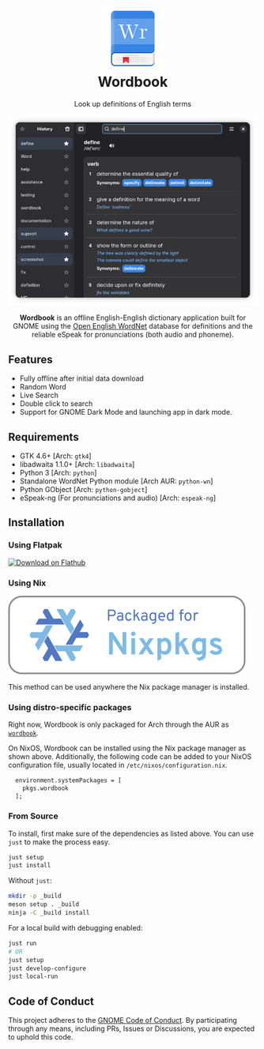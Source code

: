 <h1 align="center">
<img height="128" src="data/icons/dev.mufeed.Wordbook.svg" alt="Wordbook"/><br>
Wordbook
</h1>

<p align="center">Look up definitions of English terms</p>

<p align="center">
    <img title="Wordbook" src="screenshots/dark.png?raw=true">
</p>

<p align="center">
<b>Wordbook</b> is an offline English-English dictionary application built for GNOME using the <a href="https://github.com/globalwordnet/english-wordnet">Open English WordNet</a> database for definitions and the reliable eSpeak for pronunciations (both audio and phoneme).
</p>

## Features

* Fully offline after initial data download
* Random Word
* Live Search
* Double click to search
* Support for GNOME Dark Mode and launching app in dark mode.

## Requirements

* GTK 4.6+ [Arch: `gtk4`]
* libadwaita 1.1.0+ [Arch: `libadwaita`]
* Python 3 [Arch: `python`]
* Standalone WordNet Python module [Arch AUR: `python-wn`]
* Python GObject [Arch: `python-gobject`]
* eSpeak-ng (For pronunciations and audio) [Arch: `espeak-ng`]

## Installation

### Using Flatpak

<a href='https://flathub.org/apps/details/dev.mufeed.Wordbook'><img width='240' alt='Download on Flathub' src='https://flathub.org/assets/badges/flathub-badge-en.png'/></a>

### Using Nix

[![](https://raw.githubusercontent.com/dch82/Nixpkgs-Badges/main/nixpkgs-badge-light.svg)](https://search.nixos.org/packages?size=1&show=wordbook)

This method can be used anywhere the Nix package manager is installed.

### Using distro-specific packages

Right now, Wordbook is only packaged for Arch through the AUR as [`wordbook`](https://aur.archlinux.org/packages/wordbook).

On NixOS, Wordbook can be installed using the Nix package manager as shown above. Additionally, the following code can be added to your NixOS configuration file, usually located in `/etc/nixos/configuration.nix`.

```
  environment.systemPackages = [
    pkgs.wordbook
  ];
```

### From Source

To install, first make sure of the dependencies as listed above. You can use `just` to make the process easy.

```bash
just setup
just install
```

Without `just`:
```bash
mkdir -p _build
meson setup . _build
ninja -C _build install
```

For a local build with debugging enabled:

```bash
just run
# OR
just setup
just develop-configure
just local-run
```

## Code of Conduct

This project adheres to the [GNOME Code of Conduct](https://conduct.gnome.org/). By participating through any means, including PRs, Issues or Discussions, you are expected to uphold this code.

